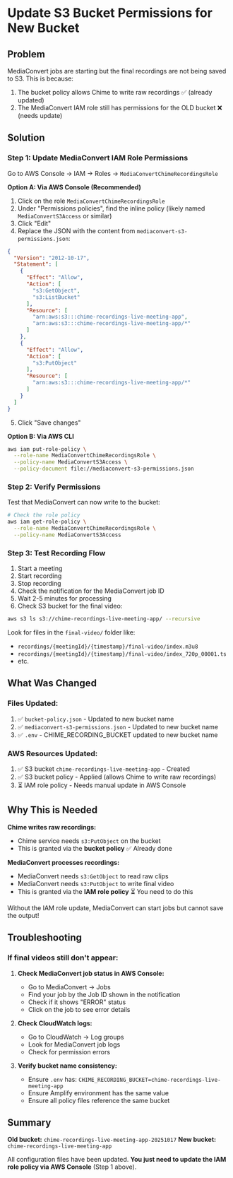 # Update S3 Bucket Permissions for New Bucket

## Problem
MediaConvert jobs are starting but the final recordings are not being saved to S3. This is because:
1. The bucket policy allows Chime to write raw recordings ✅ (already updated)
2. The MediaConvert IAM role still has permissions for the OLD bucket ❌ (needs update)

## Solution

### Step 1: Update MediaConvert IAM Role Permissions

Go to AWS Console → IAM → Roles → `MediaConvertChimeRecordingsRole`

**Option A: Via AWS Console (Recommended)**

1. Click on the role `MediaConvertChimeRecordingsRole`
2. Under "Permissions policies", find the inline policy (likely named `MediaConvertS3Access` or similar)
3. Click "Edit"
4. Replace the JSON with the content from `mediaconvert-s3-permissions.json`:

```json
{
  "Version": "2012-10-17",
  "Statement": [
    {
      "Effect": "Allow",
      "Action": [
        "s3:GetObject",
        "s3:ListBucket"
      ],
      "Resource": [
        "arn:aws:s3:::chime-recordings-live-meeting-app",
        "arn:aws:s3:::chime-recordings-live-meeting-app/*"
      ]
    },
    {
      "Effect": "Allow",
      "Action": [
        "s3:PutObject"
      ],
      "Resource": [
        "arn:aws:s3:::chime-recordings-live-meeting-app/*"
      ]
    }
  ]
}
```

5. Click "Save changes"

**Option B: Via AWS CLI**

```bash
aws iam put-role-policy \
  --role-name MediaConvertChimeRecordingsRole \
  --policy-name MediaConvertS3Access \
  --policy-document file://mediaconvert-s3-permissions.json
```

### Step 2: Verify Permissions

Test that MediaConvert can now write to the bucket:

```bash
# Check the role policy
aws iam get-role-policy \
  --role-name MediaConvertChimeRecordingsRole \
  --policy-name MediaConvertS3Access
```

### Step 3: Test Recording Flow

1. Start a meeting
2. Start recording
3. Stop recording
4. Check the notification for the MediaConvert job ID
5. Wait 2-5 minutes for processing
6. Check S3 bucket for the final video:

```bash
aws s3 ls s3://chime-recordings-live-meeting-app/ --recursive
```

Look for files in the `final-video/` folder like:
- `recordings/{meetingId}/{timestamp}/final-video/index.m3u8`
- `recordings/{meetingId}/{timestamp}/final-video/index_720p_00001.ts`
- etc.

## What Was Changed

### Files Updated:
1. ✅ `bucket-policy.json` - Updated to new bucket name
2. ✅ `mediaconvert-s3-permissions.json` - Updated to new bucket name
3. ✅ `.env` - CHIME_RECORDING_BUCKET updated to new bucket name

### AWS Resources Updated:
1. ✅ S3 bucket `chime-recordings-live-meeting-app` - Created
2. ✅ S3 bucket policy - Applied (allows Chime to write raw recordings)
3. ⏳ IAM role policy - Needs manual update in AWS Console

## Why This is Needed

**Chime writes raw recordings:**
- Chime service needs `s3:PutObject` on the bucket
- This is granted via the **bucket policy** ✅ Already done

**MediaConvert processes recordings:**
- MediaConvert needs `s3:GetObject` to read raw clips
- MediaConvert needs `s3:PutObject` to write final video
- This is granted via the **IAM role policy** ⏳ You need to do this

Without the IAM role update, MediaConvert can start jobs but cannot save the output!

## Troubleshooting

### If final videos still don't appear:

1. **Check MediaConvert job status in AWS Console:**
   - Go to MediaConvert → Jobs
   - Find your job by the Job ID shown in the notification
   - Check if it shows "ERROR" status
   - Click on the job to see error details

2. **Check CloudWatch logs:**
   - Go to CloudWatch → Log groups
   - Look for MediaConvert job logs
   - Check for permission errors

3. **Verify bucket name consistency:**
   - Ensure `.env` has: `CHIME_RECORDING_BUCKET=chime-recordings-live-meeting-app`
   - Ensure Amplify environment has the same value
   - Ensure all policy files reference the same bucket

## Summary

**Old bucket:** `chime-recordings-live-meeting-app-20251017`
**New bucket:** `chime-recordings-live-meeting-app`

All configuration files have been updated. **You just need to update the IAM role policy via AWS Console** (Step 1 above).
